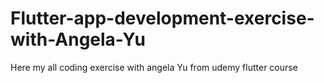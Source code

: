 # Flutter-app-development-exercise-with-Angela-Yu
 Here my all coding exercise with angela Yu from udemy flutter course

